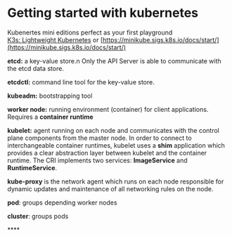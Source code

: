 # Getting started with kubernetes

Kubenertes mini editions perfect as your first playground[  
K3s: Lightweight Kubernetes](https://k3s.io/) or [https://minikube.sigs.k8s.io/docs/start/](https://minikube.sigs.k8s.io/docs/start/)

**etcd:** a key-value store.n Only the API Server is able to communicate with the etcd data store.

**etcdctl:** command line tool for the key-value store.

**kubeadm:** bootstrapping tool

**worker node:** running environment \(container\) for client applications. Requires a **container runtime**

**kubelet:** agent running on each node and communicates with the control plane components from the master node. In order to connect to interchangeable container runtimes, kubelet uses a **shim** application which provides a clear abstraction layer between kubelet and the container runtime. The CRI implements two services: **ImageService** and **RuntimeService**.

**kube-proxy** is the network agent which runs on each node responsible for dynamic updates and maintenance of all networking rules on the node.

**pod**: groups depending worker nodes

**cluster**: groups pods

\*\*\*\*

